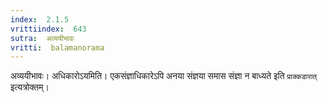 ```yaml
---
index:  2.1.5
vrittiindex:  643
sutra:  अव्ययीभावः
vritti:  balamanorama 
---
```


अव्ययीभावः। अधिकारोऽयमिति। एकसंज्ञाधिकारेऽपि अनया संज्ञया समास संज्ञा न बाध्यते इति `प्राक्कडारात्` इत्यत्रोक्तम्।

